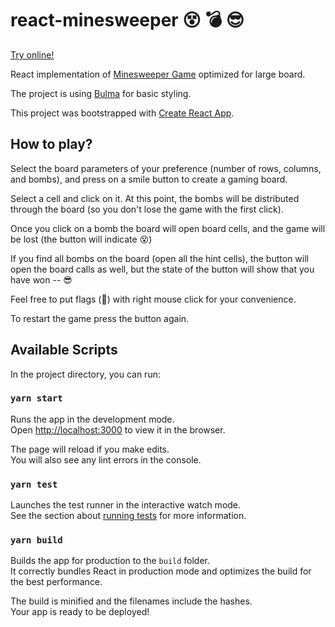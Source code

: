 # react-minesweeper 😵 💣 😎

[Try online!](http://dn-l.github.io/react-minesweeper)

React implementation of [Minesweeper Game](<https://en.wikipedia.org/wiki/Minesweeper_(video_game)>) optimized for large board.

The project is using [Bulma](http://bulma.io) for basic styling.

This project was bootstrapped with [Create React App](https://github.com/facebook/create-react-app).

## How to play?

Select the board parameters of your preference (number of rows, columns, and bombs), and press on a smile button to create a gaming board.

Select a cell and click on it. At this point, the bombs will be distributed through the board (so you don't lose the game with the first click).

Once you click on a bomb the board will open board cells, and the game will be lost (the button will indicate 😵)

If you find all bombs on the board (open all the hint cells), the button will open the board calls as well, but the state of the button will show that you have won -- 😎

Feel free to put flags (🚩) with right mouse click for your convenience.

To restart the game press the button again.

## Available Scripts

In the project directory, you can run:

### `yarn start`

Runs the app in the development mode.\
Open [http://localhost:3000](http://localhost:3000) to view it in the browser.

The page will reload if you make edits.\
You will also see any lint errors in the console.

### `yarn test`

Launches the test runner in the interactive watch mode.\
See the section about [running tests](https://facebook.github.io/create-react-app/docs/running-tests) for more information.

### `yarn build`

Builds the app for production to the `build` folder.\
It correctly bundles React in production mode and optimizes the build for the best performance.

The build is minified and the filenames include the hashes.\
Your app is ready to be deployed!
